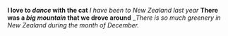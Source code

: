 
**I love to *dance* with the cat**
_I have been to *New Zealand* last year_
**There was a _big mountain_ that we drove around**
__There is so much greenery in *New Zealand* during the month of December._
